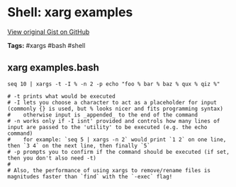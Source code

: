 # Shell: xarg examples 

[View original Gist on GitHub](https://gist.github.com/Integralist/d2542276df2302d2e7a0475e6d58e816)

**Tags:** #xargs #bash #shell

## xarg examples.bash

```shell
seq 10 | xargs -t -I % -n 2 -p echo "foo % bar % baz % qux % qiz %"

# -t prints what would be executed
# -I lets you choose a character to act as a placeholder for input (commonly {} is used, but % looks nicer and fits programming syntax)
#    otherwise input is _appended_ to the end of the command
# -n works only if -I isnt' provided and controls how many lines of input are passed to the 'utility' to be executed (e.g. the echo command)
#    for example: `seq 5 | xargs -n 2` would print `1 2` on one line, then `3 4` on the next line, then finally `5`
# -p prompts you to confirm if the command should be executed (if set, then you don't also need -t)
#
# Also, the performance of using xargs to remove/rename files is magnitudes faster than `find` with the `-exec` flag!
```

